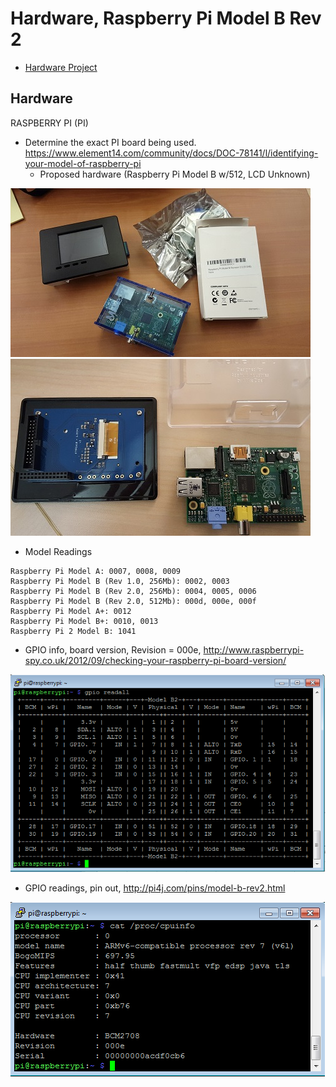 # Hardware, Raspberry Pi Model B Rev 2

* [Hardware Project](hw-project.md)

## Hardware

RASPBERRY PI (PI)

* Determine the exact PI board being used. https://www.element14.com/community/docs/DOC-78141/l/identifying-your-model-of-raspberry-pi
  * Proposed hardware (Raspberry Pi Model B w/512, LCD Unknown)

![Lcd Screen on Raspberry Pi 2 and Raspberry Pi 2](img/Hardware-001-doxy.jpg)
![Lcd Screen backside and Raspberry Pi 2](img/Hardware-002b-doxy.jpg)
  * Model Readings
````
Raspberry Pi Model A: 0007, 0008, 0009
Raspberry Pi Model B (Rev 1.0, 256Mb): 0002, 0003
Raspberry Pi Model B (Rev 2.0, 256Mb): 0004, 0005, 0006
Raspberry Pi Model B (Rev 2.0, 512Mb): 000d, 000e, 000f
Raspberry Pi Model A+: 0012
Raspberry Pi Model B+: 0010, 0013
Raspberry Pi 2 Model B: 1041
````
  * GPIO info, board version, Revision = 000e, http://www.raspberrypi-spy.co.uk/2012/09/checking-your-raspberry-pi-board-version/

  ![Gpio output for Raspberry Pi 2](img/gpio-p2.png)

  * GPIO readings, pin out, http://pi4j.com/pins/model-b-rev2.html

  ![Gpio information for Raspberry Pi 2](img/gpio-info-p2.png)
